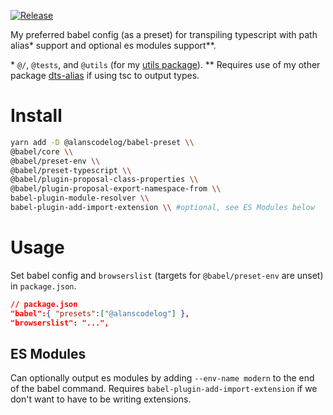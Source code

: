 [![Release](https://github.com/alanscodelog/my-babel-preset/workflows/Release/badge.svg)](https://www.npmjs.com/package/@alanscodelog/babel-preset)

My preferred babel config (as a preset) for transpiling typescript with path alias\* support and optional es modules support\*\*.

\* `@/`, `@tests`, and `@utils` (for my [utils package](https://github.com/alanscodelog/my-utils)).
\*\* Requires use of my other package [dts-alias](https://github.com/alanscodelog/dts-alias) if using tsc to output types.

# Install

```bash
yarn add -D @alanscodelog/babel-preset \\
@babel/core \\
@babel/preset-env \\
@babel/preset-typescript \\
@babel/plugin-proposal-class-properties \\
@babel/plugin-proposal-export-namespace-from \\
babel-plugin-module-resolver \\
babel-plugin-add-import-extension \\ #optional, see ES Modules below
```

# Usage

Set babel config and `browserslist` (targets for `@babel/preset-env` are unset) in `package.json`.
```json
// package.json
"babel":{ "presets":["@alanscodelog"] },
"browserslist": "...",
```

## ES Modules

Can optionally output es modules by adding `--env-name modern` to the end of the babel command. Requires `babel-plugin-add-import-extension` if we don't want to have to be writing extensions.
